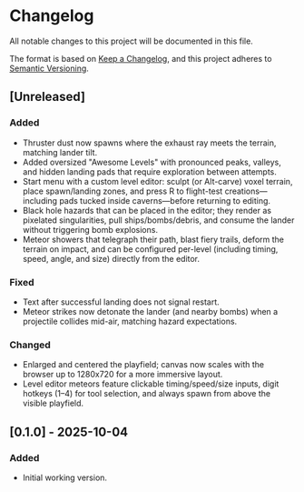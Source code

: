 # Changelog

All notable changes to this project will be documented in this file.

The format is based on [Keep a Changelog](https://keepachangelog.com/en/1.1.0/),
and this project adheres to [Semantic Versioning](https://semver.org/spec/v2.0.0.html).

## [Unreleased]

### Added

- Thruster dust now spawns where the exhaust ray meets the terrain, matching lander tilt.
- Added oversized "Awesome Levels" with pronounced peaks, valleys, and hidden landing pads that require exploration between attempts.
- Start menu with a custom level editor: sculpt (or Alt-carve) voxel terrain, place spawn/landing zones, and press R to flight-test creations—including pads tucked inside caverns—before returning to editing.
- Black hole hazards that can be placed in the editor; they render as pixelated singularities, pull ships/bombs/debris, and consume the lander without triggering bomb explosions.
- Meteor showers that telegraph their path, blast fiery trails, deform the terrain on impact, and can be configured per-level (including timing, speed, angle, and size) directly from the editor.

### Fixed

- Text after successful landing does not signal restart.
- Meteor strikes now detonate the lander (and nearby bombs) when a projectile collides mid-air, matching hazard expectations.

### Changed

- Enlarged and centered the playfield; canvas now scales with the browser up to 1280x720 for a more immersive layout.
- Level editor meteors feature clickable timing/speed/size inputs, digit hotkeys (1–4) for tool selection, and always spawn from above the visible playfield.

## [0.1.0] - 2025-10-04

### Added

- Initial working version.
